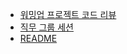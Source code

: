 - [워밍업 프로젝트 코드 리뷰](../1.Project/Softeer3rd/워밍업%20프로젝트%20코드%20리뷰.md)
- [직무 그룹 세션](../1.Project/Softeer3rd/직무%20그룹%20세션.md)
- [README](../1.Project/softeer-fe-project/README.md)